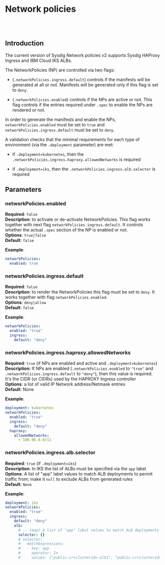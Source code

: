 <!-- Space: TOOLS -->
<!-- Parent: Installer -->
<!-- Title: Network policies v2 in the installer -->
<!-- Layout: plain -->

# Network policies

<br />

<!-- Include: ac:toc -->

<br />

## Introduction

The current version of Sysdig Network policies v2 supports Sysdig HAProxy Ingress and IBM Cloud IKS ALBs.

The NetworkPolicies (NP) are controlled via two flags:

- (`.networkPolicies.ingress.default`) controls if the manifests will be generated at all or not. Manifests will be generated only if this flag is set to `deny`.

- (`.networkPolicies.enabled`) controls if the NPs are active or not. This flag controls if the entries required under `.spec` to enable the NPs are rendered or not.

In order to generate the manifests and enable the NPs, `networkPolicies.enabled` must be set to `true` and `networkPolicies.ingress.default` must be set to `deny`.

A validation checks that the minimal requirements for each type of environment (via the `.deployment` parameter) are met:

- if `.deployment=kubernetes`, then the `.networkPolicies.ingress.haproxy.allowedNetworks` is required

- if `.deployment=iks`, then the `.networkPolicies.ingress.alb.selector` is required

## Parameters

### **networkPolicies.enabled**

**Required**: `false`<br />
**Description**: to activate or de-activate NetworkPolicies. This flag works together with next flag `networkPolicies.ingress.default`. It controls whether the actual `.spec` section of the NP is enabled or not.<br />
**Options**: `true|false`<br />
**Default**: `false`<br />

**Example**:

```yaml
networkPolicies:
  enabled: true
```

### **networkPolicies.ingress.default**

**Required**: `false` <br />
**Description**: to render the NetworkPolicies this flag must be set to `deny`. It works together with flag `networkPolicies.enabled`.<br />
**Options**: `deny|allow`<br />
**Default**: `false`<br />

**Example**:

```yaml
networkPolicies:
  enabled: "true"
  ingress:
    default: "deny"
```

### **networkPolicies.ingress.haproxy.allowedNetworks**

**Required**: `true` (if NPs are enabled and active and `.deployment=kubernetes`)<br />
**Description**: If NPs are enabled (`.networkPolicies.enabled` to `"true"` and `.networkPolicies.ingress.default` to `"deny"`), then this value is required. It's the CIDR (or CIDRs) used by the HAPROXY Ingress controller<br />
**Options**: a list of valid IP Network address/Netmask entries<br />
**Default**: None<br />

**Example**:

```yaml
deployment: kubernetes
networkPolicies:
  enabled: "true"
  ingress:
    default: "deny"
  haproxy:
    allowedNetworks:
      - 100.96.0.0/11
```

### **networkPolicies.ingress.alb.selector**

**Required**: `true` (if `.deployment=iks`)<br />
**Description**: In IKS the list of ALBs must be specified via the `app` label<br />
**Options**: A list of "app" label values to match ALB deployments to permit traffic from; make it `null` to exclude ALBs from generated rules<br />
**Default**: `None`<br />

**Example**:

```yaml
deployment: iks
networkPolicies:
  enabled: "true"
  ingress:
    default: "deny"
    alb:
      # -- (map) A list of "app" label values to match ALB deployments to permit traffic from; make it `null` to exclude ALBs from generated rules
      selector: {}
      # selector:
      #   matchExpressions:
      #   - key: app
      #     operator: In
      #     values: ["public-cr<clusterid>-alb1", "public-cr<clusterid>-alb2"]
```
